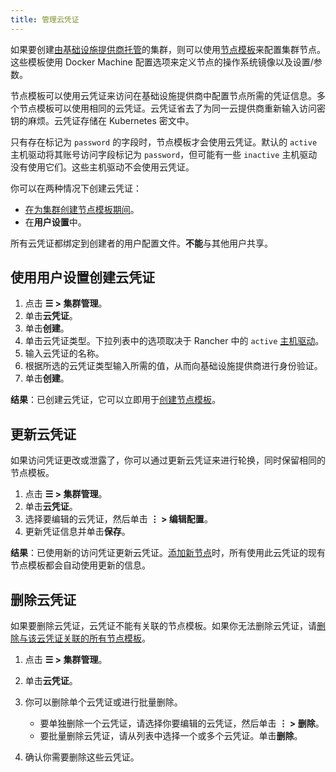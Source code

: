 ```yaml
---
title: 管理云凭证
---
```


如果要创建[由基础设施提供商托管](../../pages-for-subheaders/use-new-nodes-in-an-infra-provider.md)的集群，则可以使用[节点模板](../../pages-for-subheaders/use-new-nodes-in-an-infra-provider.md#节点模板)来配置集群节点。这些模板使用 Docker Machine 配置选项来定义节点的操作系统镜像以及设置/参数。

节点模板可以使用云凭证来访问在基础设施提供商中配置节点所需的凭证信息。多个节点模板可以使用相同的云凭证。云凭证省去了为同一云提供商重新输入访问密钥的麻烦。云凭证存储在 Kubernetes 密文中。

只有存在标记为 `password` 的字段时，节点模板才会使用云凭证。默认的 `active` 主机驱动将其账号访问字段标记为 `password`，但可能有一些 `inactive` 主机驱动没有使用它们。这些主机驱动不会使用云凭证。

你可以在两种情况下创建云凭证：

- [在为集群创建节点模板期间](../../pages-for-subheaders/use-new-nodes-in-an-infra-provider.md#节点模板)。
- 在**用户设置**中。

所有云凭证都绑定到创建者的用户配置文件。**不能**与其他用户共享。

## 使用用户设置创建云凭证

1. 点击 **☰ > 集群管理**。
1. 单击**云凭证**。
1. 单击**创建**。
1. 单击云凭证类型。下拉列表中的选项取决于 Rancher 中的 `active` [主机驱动](../../how-to-guides/new-user-guides/authentication-permissions-and-global-configuration/about-provisioning-drivers/manage-node-drivers.md)。
1. 输入云凭证的名称。
1. 根据所选的云凭证类型输入所需的值，从而向基础设施提供商进行身份验证。
1. 单击**创建**。

**结果**：已创建云凭证，它可以立即用于[创建节点模板](../../pages-for-subheaders/use-new-nodes-in-an-infra-provider.md#节点模板)。

## 更新云凭证

如果访问凭证更改或泄露了，你可以通过更新云凭证来进行轮换，同时保留相同的节点模板。

1. 点击 **☰ > 集群管理**。
1. 单击**云凭证**。
1. 选择要编辑的云凭证，然后单击 **⋮ > 编辑配置**。
1. 更新凭证信息并单击**保存**。

**结果**：已使用新的访问凭证更新云凭证。[添加新节点](../../pages-for-subheaders/use-new-nodes-in-an-infra-provider.md)时，所有使用此云凭证的现有节点模板都会自动使用更新的信息。

## 删除云凭证

如果要删除云凭证，云凭证不能有关联的节点模板。如果你无法删除云凭证，请[删除与该云凭证关联的所有节点模板](manage-node-templates.md#删除节点模板)。

1. 点击 **☰ > 集群管理**。
1. 单击**云凭证**。
1. 你可以删除单个云凭证或进行批量删除。

   - 要单独删除一个云凭证，请选择你要编辑的云凭证，然后单击 **⋮ > 删除**。
   - 要批量删除云凭证，请从列表中选择一个或多个云凭证。单击**删除**。
1. 确认你需要删除这些云凭证。
